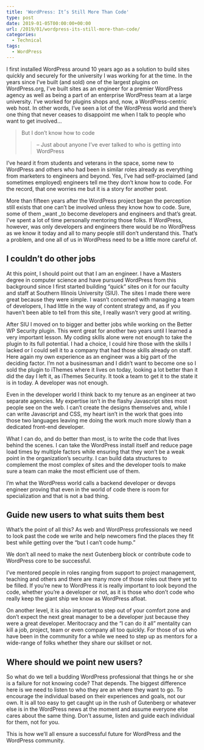 ```yaml
---
title: 'WordPress: It’s Still More Than Code'
type: post
date: 2019-01-05T00:00:00+00:00
url: /2019/01/wordpress-its-still-more-than-code/
categories:
  - Technical
tags:
  - WordPress
---
```


I first installed WordPress around 10 years ago as a solution to build sites quickly and securely for the university I was working for at the time. In the years since I’ve built (and sold) one of the largest plugins on WordPress.org, I’ve built sites as an engineer for a premier WordPress agency as well as being a part of an enterprise WordPress team at a large university. I’ve worked for plugins shops and, now, a WordPress-centric web host. In other words, I’ve seen a lot of the WordPress world and there’s one thing that never ceases to disappoint me when I talk to people who want to get involved…

> But I don’t know how to code
>
> > – Just about anyone I’ve ever talked to who is getting into WordPress

I’ve heard it from students and veterans in the space, some new to WordPress and others who had been in similar roles already as everything from marketers to engineers and beyond. Yes, I’ve had self-proclaimed (and sometimes employed) engineers tell me they don’t know how to code. For the record, that one worries me but it is a story for another post.

More than fifteen years after the WordPress project began the perception still exists that one can’t be involved unless they know how to code. Sure, some of them _want _to become developers and engineers and that’s great. I’ve spent a lot of time personally mentoring those folks. If WordPress, however, was only developers and engineers there would be no WordPress as we know it today and all to many people still don’t understand this. That’s a problem, and one all of us in WordPress need to be a little more careful of.

## I couldn’t do other jobs

At this point, I should point out that I am an engineer. I have a Masters degree in computer science and have pursued WordPress from this background since I first started building “quick” sites on it for our faculty and staff at Southern Illinois University (SIU). The sites I made there were great because they were simple. I wasn’t concerned with managing a team of developers, I had little in the way of content strategy and, as if you haven’t been able to tell from this site, I really wasn’t very good at writing.

After SIU I moved on to bigger and better jobs while working on the Better WP Security plugin. This went great for another two years until I learned a very important lesson. My coding skills alone were not enough to take the plugin to its full potential. I had a choice, I could hire those with the skills I lacked or I could sell it to a company that had those skills already on staff. Here again my own experience as an engineer was a big part of the deciding factor. I’m not a businessman and I didn’t want to become one so I sold the plugin to iThemes where it lives on today, looking a lot better than it did the day I left it, as iThemes Security. It took a team to get it to the state it is in today. A developer was not enough.

Even in the developer world I think back to my tenure as an engineer at two separate agencies. My expertise isn’t in the flashy Javascript sites most people see on the web. I can’t create the designs themselves and, while I can write Javascript and CSS, my heart isn’t in the work that goes into those two languages leaving me doing the work much more slowly than a dedicated front-end developer.

What I can do, and do better than most, is to write the code that lives behind the scenes. I can take the WordPress install itself and reduce page load times by multiple factors while ensuring that they won’t be a weak point in the organization’s security. I can build data structures to complement the most complex of sites and the developer tools to make sure a team can make the most efficient use of them.

I’m what the WordPress world calls a backend developer or devops engineer proving that even in the world of code there is room for specialization and that is not a bad thing.

## Guide new users to what suits them best

What’s the point of all this? As web and WordPress professionals we need to look past the code we write and help newcomers find the places they fit best while getting over the “but I can’t code hump.”

We don’t all need to make the next Gutenberg block or contribute code to WordPress core to be successful.

I’ve mentored people in roles ranging from support to project management, teaching and others and there are many more of those roles out there yet to be filled. If you’re new to WordPress it is really important to look beyond the code, whether you’re a developer or not, as it is those who don’t code who really keep the giant ship we know as WordPress afloat.

On another level, it is also important to step out of your comfort zone and don’t expect the next great manager to be a developer just because they were a great developer. Meritocracy and the “I can do it all” mentality can kill a job, project, team or even company all too quickly. For those of us who have been in the community for a while we need to step up as mentors for a wide-range of folks whether they share our skillset or not.

## Where should we point new users?

So what do we tell a budding WordPress professional that things he or she is a failure for not knowing code? That depends. The biggest difference here is we need to listen to who they are an where they want to go. To encourage the individual based on their experiences and goals, not our own. It is all too easy to get caught up in the rush of Gutenberg or whatever else is in the WordPress news at the moment and assume everyone else cares about the same thing. Don’t assume, listen and guide each individual for them, not for you.

This is how we’ll all ensure a successful future for WordPress and the WordPress community.